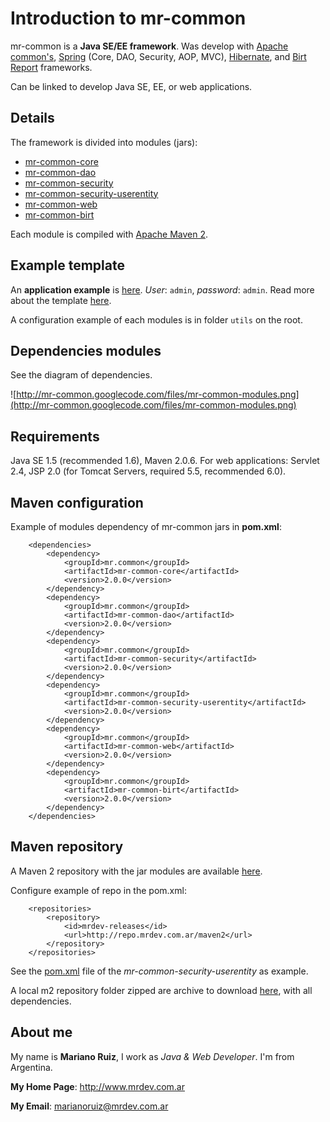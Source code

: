 # Introduction to mr-common #



mr-common is a **Java SE/EE framework**. Was develop with [Apache common's](http://commons.apache.org/), [Spring](http://www.springsource.org/) (Core, DAO, Security, AOP, MVC), [Hibernate](http://www.hibernate.org/), and [Birt Report](http://www.eclipse.org/birt/) frameworks.

Can be linked to develop Java SE, EE, or web applications.


## Details ##

The framework is divided into modules (jars):
  * [mr-common-core](CommonCore.md)
  * [mr-common-dao](CommonDao.md)
  * [mr-common-security](CommonSecurity.md)
  * [mr-common-security-userentity](CommonSecurityUserEntity.md)
  * [mr-common-web](CommonWeb.md)
  * [mr-common-birt](CommonBirt.md)

Each module is compiled with [Apache Maven 2](http://maven.apache.org/).

## Example template ##
An **application example** is [here](http://apps.mrdev.com.ar/mr-common/). _User_: `admin`, _password_: `admin`. Read more about the template [here](MrCommonTemplate.md).

A configuration example of each modules is in folder `utils` on the root.

## Dependencies modules ##

See the diagram of dependencies.

![http://mr-common.googlecode.com/files/mr-common-modules.png](http://mr-common.googlecode.com/files/mr-common-modules.png)


## Requirements ##

Java SE 1.5 (recommended 1.6), Maven 2.0.6. For web applications: Servlet 2.4, JSP 2.0 (for Tomcat Servers, required 5.5, recommended 6.0).


## Maven configuration ##

Example of modules dependency of mr-common jars in **pom.xml**:

```
    <dependencies>
        <dependency>
            <groupId>mr.common</groupId>
            <artifactId>mr-common-core</artifactId>
            <version>2.0.0</version>
        </dependency>
        <dependency>
            <groupId>mr.common</groupId>
            <artifactId>mr-common-dao</artifactId>
            <version>2.0.0</version>
        </dependency>
        <dependency>
            <groupId>mr.common</groupId>
            <artifactId>mr-common-security</artifactId>
            <version>2.0.0</version>
        </dependency>
        <dependency>
            <groupId>mr.common</groupId>
            <artifactId>mr-common-security-userentity</artifactId>
            <version>2.0.0</version>
        </dependency>
        <dependency>
            <groupId>mr.common</groupId>
            <artifactId>mr-common-web</artifactId>
            <version>2.0.0</version>
        </dependency>
        <dependency>
            <groupId>mr.common</groupId>
            <artifactId>mr-common-birt</artifactId>
            <version>2.0.0</version>
        </dependency>
    </dependencies>
```


## Maven repository ##

A Maven 2 repository with the jar modules are available [here](http://repo.mrdev.com.ar/artifactory).

Configure example of repo in the pom.xml:

```
	<repositories>
		<repository>
			<id>mrdev-releases</id>
			<url>http://repo.mrdev.com.ar/maven2</url>
		</repository>
	</repositories>
```

See the [pom.xml](http://code.google.com/p/mr-common/source/browse/modules/mr-common-security-userentity/trunk/pom.xml) file of the _mr-common-security-userentity_ as example.

A local m2 repository folder zipped are archive to download [here](http://mr-common.googlecode.com/files/repository-2.0.zip), with all dependencies.


## About me ##

My name is **Mariano Ruiz**, I work as _Java & Web Developer_. I'm from Argentina.

**My Home Page**: http://www.mrdev.com.ar

**My Email**: [marianoruiz@mrdev.com.ar](mailto:marianoruiz@mrdev.com.ar)